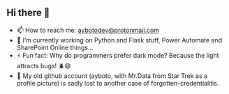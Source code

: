 ## Hi there 👋
- 📫 How to reach me: aybotodev@protonmail.com
- 🔭 I’m currently working on Python and Flask stuff, Power Automate and SharePoint Online things...
- ⚡ Fun fact: Why do programmers prefer dark mode? Because the light attracts bugs! 🪲😄
- 🤔 My old github account (ayboto, with Mr.Data from Star Trek as a profile picture) is sadly lost to another case of forgotten-credentialitis.
<!--
**aybotodev/aybotodev** is a ✨ _special_ ✨ repository because its `README.md` (this file) appears on your GitHub profile.

Here are some ideas to get you started:

- 🔭 I’m currently working on ...
- 🌱 I’m currently learning ...
- 👯 I’m looking to collaborate on ...
- 🤔 I’m looking for help with ...
- 💬 Ask me about ...
- 📫 How to reach me: ...
- 😄 Pronouns: ...
- ⚡ Fun fact: ...
-->
